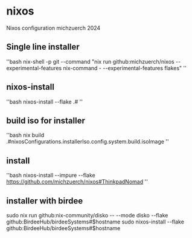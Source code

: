 # nixos
Nixos configuration michzuerch 2024

## Single line installer

''bash
nix-shell -p git --command "nix run github:michzuerch/nixos --experimental-features nix-command - --experimental-features flakes"
''

## nixos-install

''bash
nixos-install --flake .#<host>
''

## build iso for installer

''bash
nix build .#nixosConfigurations.installerIso.config.system.build.isoImage
''

## install

''bash
nixos-install --impure --flake https://github.com/michzuerch/nixos#ThinkpadNomad
''

## installer with birdee

sudo nix run github:nix-community/disko -- --mode disko --flake github:BirdeeHub/birdeeSystems#$hostname
sudo nixos-install --flake github:BirdeeHub/birdeeSystems#$hostname
